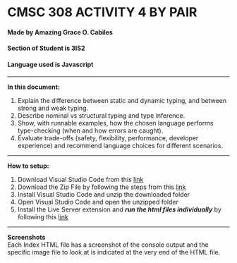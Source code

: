 # CMSC 308 ACTIVITY 4 BY PAIR

#### Made by Amazing Grace O. Cabiles
#### Section of Student is 3IS2
#### Language used is Javascript<br>
_________________
**In this document:**
1. Explain the difference between static and dynamic typing, and between strong and weak typing. <br>
2. Describe nominal vs structural typing and type inference. <br>
3. Show, with runnable examples, how the chosen language performs type-checking (when and how errors are caught). <br>
4. Evaluate trade-offs (safety, flexibility, performance, developer experience) and recommend language choices for different scenarios.<br>
_________________
**How to setup:**
1. Download Visual Studio Code from this [link](https://code.visualstudio.com/)
2. Download the Zip File by following the steps from this [link](https://docs.github.com/en/get-started/start-your-journey/downloading-files-from-github)
3. Install Visual Studio Code and unzip the downloaded folder
4. Open Visual Studio Code and open the unzipped folder
5. Install the Live Server extension and ***run the html files individually*** by following this [link](https://thecodemitter.medium.com/how-to-enable-live-server-for-javascript-in-vs-code-5d245f95e004) <br>
_________________
**Screenshots**
<br>
Each Index HTML file has a screenshot of the console output and the specific image file to look at is indicated at the very end of the HTML file.